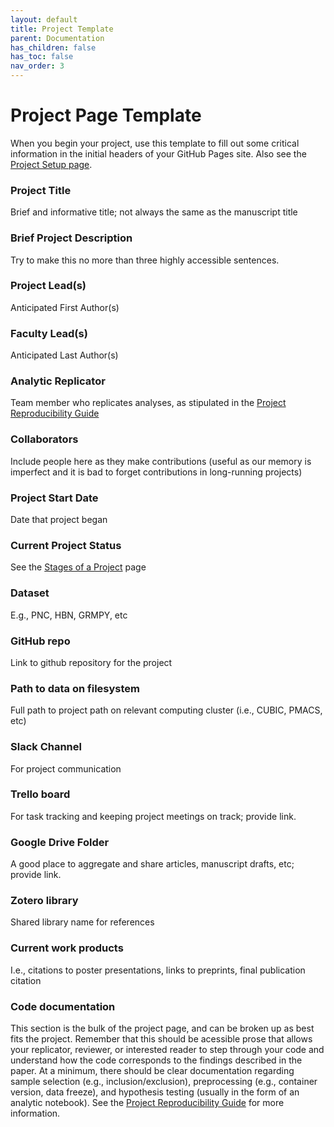 ```yaml
---
layout: default
title: Project Template
parent: Documentation
has_children: false
has_toc: false
nav_order: 3
---
```



# Project Page Template

When you begin your project, use this template to fill out some critical information in the initial headers of your GitHub Pages site. Also see the [Project Setup page](https://pennlinc.github.io/docs/LabHome/ProjectSetup/).


### Project Title

Brief and informative title; not always the same as the manuscript title

### Brief Project Description

Try to make this no more than three highly accessible sentences.

### Project Lead(s)

Anticipated First Author(s)

### Faculty Lead(s)

Anticipated Last Author(s)

### Analytic Replicator

Team member who replicates analyses, as stipulated in the [Project Reproducibility  Guide](https://pennlinc.github.io/docs/LabHome/ReproSystem/)

### Collaborators

Include people here as they make contributions (useful as our memory is imperfect and it is bad to forget contributions in long-running projects)

### Project Start Date

Date that project began

### Current Project Status

See the [Stages of a Project](https://pennlinc.github.io/docs/LabHome/ProjectStages/) page

### Dataset

E.g., PNC, HBN, GRMPY, etc

### GitHub repo

Link to github repository for the project

### Path to data on filesystem

Full path to project path on relevant computing cluster (i.e., CUBIC, PMACS, etc)

### Slack Channel

For project communication

### Trello board

For task tracking and keeping project meetings on track; provide link.

### Google Drive Folder

A good place to aggregate and share articles, manuscript drafts, etc; provide link.

### Zotero library

Shared library name for references

### Current work products

I.e., citations to poster presentations, links to preprints, final publication citation

### Code documentation

This section is the bulk of the project page, and can be broken up as best fits the project.  Remember that this should be acessible prose that allows your replicator, reviewer, or interested reader to step through your code and understand how the code corresponds to the findings described in the paper. At a minimum, there should be clear documentation regarding sample selection (e.g., inclusion/exclusion), preprocessing (e.g., container version, data freeze), and hypothesis testing (usually in the form of an analytic notebook).   See the [Project Reproducibility  Guide](https://pennlinc.github.io/docs/LabHome/ReproSystem/) for more information.
